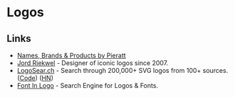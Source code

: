 # Logos

## Links

* [Names, Brands & Products by Pieratt](http://pieratt.com/)
* [Jord Riekwel](http://larkef.com/) - Designer of iconic logos since 2007.
* [LogoSear.ch](https://logosear.ch/search.html) - Search through 200,000+ SVG logos from 100+ sources. \([Code](https://github.com/VectorLogoZone/logosearch)\) \([HN](https://news.ycombinator.com/item?id=23517394)\)
* [Font In Logo](https://www.fontinlogo.com/) - Search Engine for Logos & Fonts.

